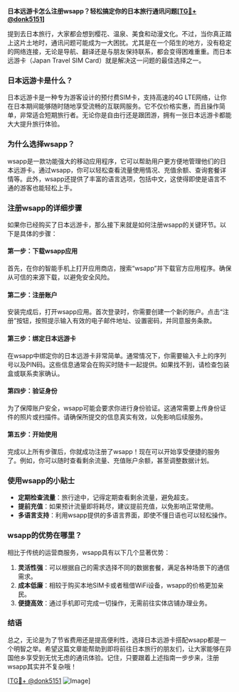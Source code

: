 **日本远游卡怎么注册wsapp？轻松搞定你的日本旅行通讯问题[[TG💪+ @donk5151](https://t.me/s/donk5151)]**

提到去日本旅行，大家都会想到樱花、温泉、美食和动漫文化。不过，当你真正踏上这片土地时，通讯问题可能成为一大困扰。尤其是在一个陌生的地方，没有稳定的网络连接，无论是导航、翻译还是与朋友保持联系，都会变得困难重重。而日本远游卡（Japan Travel SIM Card）就是解决这一问题的最佳选择之一。

### 日本远游卡是什么？

日本远游卡是一种专为游客设计的预付费SIM卡，支持高速的4G LTE网络，让你在日本期间能够随时随地享受流畅的互联网服务。它不仅价格实惠，而且操作简单，非常适合短期旅行者。无论你是自由行还是跟团游，拥有一张日本远游卡都能大大提升旅行体验。

### 为什么选择wsapp？

wsapp是一款功能强大的移动应用程序，它可以帮助用户更方便地管理他们的日本远游卡。通过wsapp，你可以轻松查看流量使用情况、充值余额、查询套餐详情等。此外，wsapp还提供了丰富的语言选项，包括中文，这使得即使是语言不通的游客也能轻松上手。

### 注册wsapp的详细步骤

如果你已经购买了日本远游卡，那么接下来就是如何注册wsapp的关键环节。以下是具体的步骤：

#### 第一步：下载wsapp应用

首先，在你的智能手机上打开应用商店，搜索“wsapp”并下载官方应用程序。确保从可信的来源下载，以避免安全风险。

#### 第二步：注册账户

安装完成后，打开wsapp应用。首次登录时，你需要创建一个新的账户。点击“注册”按钮，按照提示输入有效的电子邮件地址、设置密码，并同意服务条款。

#### 第三步：绑定日本远游卡

在wsapp中绑定你的日本远游卡非常简单。通常情况下，你需要输入卡上的序列号以及PIN码。这些信息通常会在购买时随卡一起提供。如果找不到，请检查包装盒或联系卖家确认。

#### 第四步：验证身份

为了保障账户安全，wsapp可能会要求你进行身份验证。这通常需要上传身份证件的照片或扫描件。请确保所提交的信息真实有效，以免影响后续服务。

#### 第五步：开始使用

完成以上所有步骤后，你就成功注册了wsapp！现在可以开始享受便捷的服务了。例如，你可以随时查看剩余流量、充值账户余额，甚至调整数据计划。

### 使用wsapp的小贴士

- **定期检查流量**：旅行途中，记得定期查看剩余流量，避免超支。
- **提前充值**：如果预计流量即将耗尽，建议提前充值，以免影响正常使用。
- **多语言支持**：利用wsapp提供的多语言界面，即使不懂日语也可以轻松操作。

### wsapp的优势在哪里？

相比于传统的运营商服务，wsapp具有以下几个显著优势：

1. **灵活性强**：可以根据自己的需求选择不同的数据套餐，满足各种场景下的通信需求。
2. **成本低廉**：相较于购买本地SIM卡或者租借WiFi设备，wsapp的价格更加亲民。
3. **便捷高效**：通过手机即可完成一切操作，无需前往实体店铺办理业务。

### 结语

总之，无论是为了节省费用还是提高便利性，选择日本远游卡搭配wsapp都是一个明智之举。希望这篇文章能帮助到即将前往日本旅行的朋友们，让大家能够在异国他乡享受到无忧无虑的通讯体验。记住，只要跟着上述指南一步步来，注册wsapp其实并不复杂哦！

[[TG💪+ @donk5151](https://t.me/s/donk5151) ![Image](https://i.postimg.cc/rwNCRYN7/Snipaste-2025-04-30-17-27-05.png)]